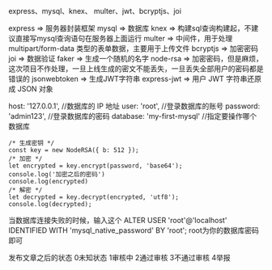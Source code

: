 express、mysql、knex、 multer、jwt、bcryptjs、joi

express => 服务器封装框架
mysql => 数据库
knex => 构建sql查询构建起，不建议直接写mysql查询语句在服务器上面运行
multer => 中间件，用于处理 multipart/form-data 类型的表单数据，主要用于上传文件
bcryptjs => 加密密码
joi => 数据验证
faker => 生成一个随机的名字
node-rsa => 加密密码，但是麻烦，这次项目不作处理，一旦上线生成的密文不能丢失，一旦丢失全部用户的密码都是错误的
jsonwebtoken => 生成JWT字符串
express-jwt => 用户 JWT 字符串还原成 JSON 对象

host: '127.0.0.1', //数据库的 IP 地址
user: 'root', //登录数据库的账号
password: 'admin123', //登录数据库的密码
database: 'my-first-mysql' //指定要操作哪个数据库

    /* 生成密钥 */
    const key = new NodeRSA({ b: 512 });
    /* 加密 */
    let encrypted = key.encrypt(password, 'base64');
    console.log('加密之后的密码')
    console.log(encrypted)
    /* 解密 */
    let decrypted = key.decrypt(encrypted, 'utf8');
    console.log(decrypted);

当数据库连接失败的时候，输入这个
ALTER USER 'root'@'localhost' IDENTIFIED WITH 'mysql_native_password' BY 'root';
root为你的数据库密码即可

发布文章之后的状态
0未知状态
1审核中
2通过审核
3不通过审核
4举报